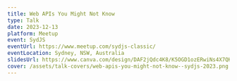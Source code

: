 ```yaml
---
title: Web APIs You Might Not Know
type: Talk
date: 2023-12-13
platform: Meetup
event: SydJS
eventUrl: https://www.meetup.com/sydjs-classic/
eventLocation: Sydney, NSW, Australia
slidesUrl: https://www.canva.com/design/DAF2jQdc4K8/K5OGD1ozERwiNs4X7QKDaA/view
cover: /assets/talk-covers/web-apis-you-might-not-know--sydjs-2023.png
---
```

